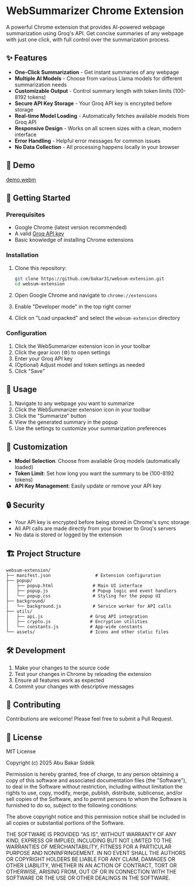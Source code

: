 # WebSummarizer Chrome Extension

A powerful Chrome extension that provides AI-powered webpage summarization using Groq's API. Get concise summaries of any webpage with just one click, with full control over the summarization process.

## ✨ Features

- **One-Click Summarization** - Get instant summaries of any webpage
- **Multiple AI Models** - Choose from various Llama models for different summarization needs
- **Customizable Output** - Control summary length with token limits (100-8192 tokens)
- **Secure API Key Storage** - Your Groq API key is encrypted before storage
- **Real-time Model Loading** - Automatically fetches available models from Groq API
- **Responsive Design** - Works on all screen sizes with a clean, modern interface
- **Error Handling** - Helpful error messages for common issues
- **No Data Collection** - All processing happens locally in your browser

## 🎥 Demo

[demo.webm](https://github.com/user-attachments/assets/64ae764a-d96e-4b77-ba0b-a0f8cce55810)

## 🚀 Getting Started

### Prerequisites

- Google Chrome (latest version recommended)
- A valid [Groq API key](https://console.groq.com/)
- Basic knowledge of installing Chrome extensions

### Installation

1. Clone this repository:
   ```bash
   git clone https://github.com/bakar31/websum-extension.git
   cd websum-extension
   ```

2. Open Google Chrome and navigate to `chrome://extensions`
3. Enable "Developer mode" in the top right corner
4. Click on "Load unpacked" and select the `websum-extension` directory

### Configuration

1. Click the WebSummarizer extension icon in your toolbar
2. Click the gear icon (⚙️) to open settings
3. Enter your Groq API key
4. (Optional) Adjust model and token settings as needed
5. Click "Save"

## 🎯 Usage

1. Navigate to any webpage you want to summarize
2. Click the WebSummarizer extension icon in your toolbar
3. Click the "Summarize" button
4. View the generated summary in the popup
5. Use the settings to customize your summarization preferences

## 🔧 Customization

- **Model Selection**: Choose from available Groq models (automatically loaded)
- **Token Limit**: Set how long you want the summary to be (100-8192 tokens)
- **API Key Management**: Easily update or remove your API key

## 🔒 Security

- Your API key is encrypted before being stored in Chrome's sync storage
- All API calls are made directly from your browser to Groq's servers
- No data is stored or logged by the extension

## 🏗️ Project Structure

```
websum-extension/
├── manifest.json                 # Extension configuration
├── popup/
│   ├── popup.html               # Main UI interface
│   ├── popup.js                 # Popup logic and event handlers
│   └── popup.css                # Styling for the popup UI
├── background/
│   └── background.js            # Service worker for API calls
├── utils/
│   ├── api.js                  # Groq API integration
│   ├── crypto.js               # Encryption utilities
│   └── constants.js            # App-wide constants
└── assets/                     # Icons and other static files
```

## 🛠️ Development

1. Make your changes to the source code
2. Test your changes in Chrome by reloading the extension
3. Ensure all features work as expected
4. Commit your changes with descriptive messages

## 🤝 Contributing

Contributions are welcome! Please feel free to submit a Pull Request.

## 📄 License

MIT License

Copyright (c) 2025 Abu Bakar Siddik

Permission is hereby granted, free of charge, to any person obtaining a copy of this software and associated documentation files (the "Software"), to deal in the Software without restriction, including without limitation the rights to use, copy, modify, merge, publish, distribute, sublicense, and/or sell copies of the Software, and to permit persons to whom the Software is furnished to do so, subject to the following conditions:

The above copyright notice and this permission notice shall be included in all copies or substantial portions of the Software.

THE SOFTWARE IS PROVIDED "AS IS", WITHOUT WARRANTY OF ANY KIND, EXPRESS OR IMPLIED, INCLUDING BUT NOT LIMITED TO THE WARRANTIES OF MERCHANTABILITY, FITNESS FOR A PARTICULAR PURPOSE AND NONINFRINGEMENT. IN NO EVENT SHALL THE AUTHORS OR COPYRIGHT HOLDERS BE LIABLE FOR ANY CLAIM, DAMAGES OR OTHER LIABILITY, WHETHER IN AN ACTION OF CONTRACT, TORT OR OTHERWISE, ARISING FROM, OUT OF OR IN CONNECTION WITH THE SOFTWARE OR THE USE OR OTHER DEALINGS IN THE SOFTWARE.

```
